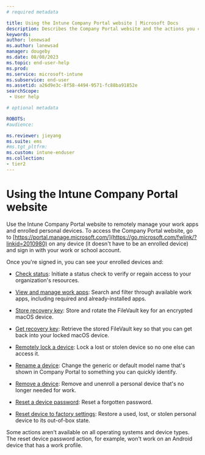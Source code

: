 ```yaml
---
# required metadata

title: Using the Intune Company Portal website | Microsoft Docs
description: Describes the Company Portal website and the actions you can take on your enrolled personal devices. 
keywords:
author: lenewsad
ms.author: lanewsad
manager: dougeby
ms.date: 08/08/2023
ms.topic: end-user-help
ms.prod:
ms.service: microsoft-intune
ms.subservice: end-user
ms.assetid: a26d9e3c-8f58-4494-9571-fc88ba91852e
searchScope:
 - User help

# optional metadata

ROBOTS:   
#audience:

ms.reviewer: jieyang
ms.suite: ems
#ms.tgt_pltfrm:
ms.custom: intune-enduser
ms.collection:
- tier2
---
```


# Using the Intune Company Portal website
Use the Intune Company Portal website to remotely manage your work apps and enrolled personal devices. To access the Company Portal website, go to [https://portal.manage.microsoft.com/](https://go.microsoft.com/fwlink/?linkid=2010980) on any device (it doesn't have to be an enrolled device) and sign in with your work or school account.  

Once you're signed in, you can see your enrolled devices and:  

* [Check status](check-status-company-portal-website.md): Initiate a status check to verify or regain access to your organization's resources.  

* [View and manage work apps](manage-apps-cpweb.md): Search and filter through available work apps, including required and already-installed apps.   

* [Store recovery key](store-recovery-key.md): Store and rotate the FileVault key for an encrypted macOS device.   

* [Get recovery key](get-recovery-key-cpweb.md): Retrieve the stored FileVault key so that you can get back into your locked macOS device.   

* [Remotely lock a device](remote-lock-your-device-cpwebsite.md): Lock a lost or stolen device so no one else can access it.  

* [Rename a device](rename-your-device-cpwebsite.md): Change the generic or default model name that's shown in Company Portal to something you can quickly identify.  

* [Remove a device](remove-your-device-cpwebsite.md): Remove and unenroll a personal device that's no longer needed for work.  

* [Reset a device password](reset-your-passcode-cpwebsite.md): Reset a forgotten password.  

* [Reset device to factory settings](reset-device-company-portal-website.md): Restore a used, lost, or stolen personal device to its out-of-box state.  

Some actions aren't available on all operating systems and device types. The reset device password action, for example, won't work on an Android device that has a work profile. 
